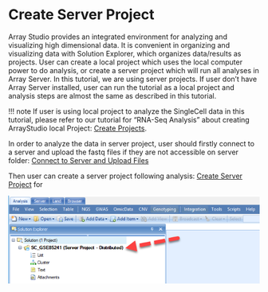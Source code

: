 # Create Server Project

Array Studio provides an integrated environment for analyzing and visualizing high dimensional data. It is convenient in organizing and visualizing data with Solution Explorer, which organizes data/results as projects. User can create a local project which uses the local computer power to do analysis, or create a server project which will run all analyses in Array Server. In this tutorial, we are using server projects. If user don’t have Array Server installed, user can run the tutorial as a local project and analysis steps are almost the same as described in this tutorial.

!!! note
    If user is using local project to analyze the SingleCell data in this tutorial, please refer to our tutorial for “RNA-Seq Analysis” about creating ArrayStudio local Project: [Create Projects](../RNASeq/CreateArray_Studio_Project.md).

In order to analyze the data in server project, user should firstly connect to a server and upload the fastq files if they are not accessible on server folder: [Connect to Server and Upload Files](../ServerAnalysisBasics/Connecting_to_a_Server_and_Uploading_Files.md)

Then user can create a server project following analysis: [Create Server Project](../ServerAnalysisBasics/Creating_and_Publishing_a_Server_Project.md)  for

![CreateASProject](images/Create_Server_Project.png)
